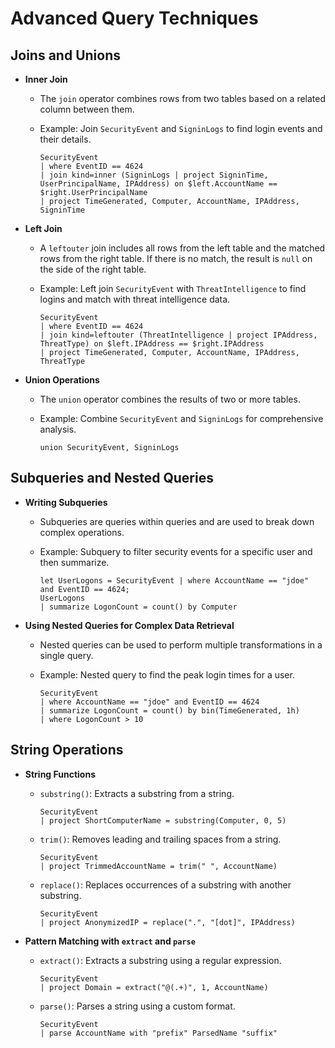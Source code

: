 # Advanced Query Techniques

## **Joins and Unions**

* **Inner Join**
  * The `join` operator combines rows from two tables based on a related column between them.
  *   Example: Join `SecurityEvent` and `SigninLogs` to find login events and their details.

      ```kusto
      SecurityEvent
      | where EventID == 4624
      | join kind=inner (SigninLogs | project SigninTime, UserPrincipalName, IPAddress) on $left.AccountName == $right.UserPrincipalName
      | project TimeGenerated, Computer, AccountName, IPAddress, SigninTime
      ```
* **Left Join**
  * A `leftouter` join includes all rows from the left table and the matched rows from the right table. If there is no match, the result is `null` on the side of the right table.
  *   Example: Left join `SecurityEvent` with `ThreatIntelligence` to find logins and match with threat intelligence data.

      ```kusto
      SecurityEvent
      | where EventID == 4624
      | join kind=leftouter (ThreatIntelligence | project IPAddress, ThreatType) on $left.IPAddress == $right.IPAddress
      | project TimeGenerated, Computer, AccountName, IPAddress, ThreatType
      ```
* **Union Operations**
  * The `union` operator combines the results of two or more tables.
  *   Example: Combine `SecurityEvent` and `SigninLogs` for comprehensive analysis.

      ```kusto
      union SecurityEvent, SigninLogs
      ```

## **Subqueries and Nested Queries**

* **Writing Subqueries**
  * Subqueries are queries within queries and are used to break down complex operations.
  *   Example: Subquery to filter security events for a specific user and then summarize.

      ```kusto
      let UserLogons = SecurityEvent | where AccountName == "jdoe" and EventID == 4624;
      UserLogons
      | summarize LogonCount = count() by Computer
      ```
* **Using Nested Queries for Complex Data Retrieval**
  * Nested queries can be used to perform multiple transformations in a single query.
  *   Example: Nested query to find the peak login times for a user.

      ```kusto
      SecurityEvent
      | where AccountName == "jdoe" and EventID == 4624
      | summarize LogonCount = count() by bin(TimeGenerated, 1h)
      | where LogonCount > 10
      ```

## **String Operations**

* **String Functions**
  *   `substring()`: Extracts a substring from a string.

      ```kusto
      SecurityEvent
      | project ShortComputerName = substring(Computer, 0, 5)
      ```
  *   `trim()`: Removes leading and trailing spaces from a string.

      ```kusto
      SecurityEvent
      | project TrimmedAccountName = trim(" ", AccountName)
      ```
  *   `replace()`: Replaces occurrences of a substring with another substring.

      ```kusto
      SecurityEvent
      | project AnonymizedIP = replace(".", "[dot]", IPAddress)
      ```
* **Pattern Matching with `extract` and `parse`**
  *   `extract()`: Extracts a substring using a regular expression.

      ```kusto
      SecurityEvent
      | project Domain = extract("@(.+)", 1, AccountName)
      ```
  *   `parse()`: Parses a string using a custom format.

      ```kusto
      SecurityEvent
      | parse AccountName with "prefix" ParsedName "suffix"
      ```
